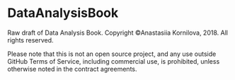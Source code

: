 # DataAnalysisBook

Raw draft of Data Analysis Book. 
Copyright ©Anastasiia Kornilova, 2018. All rights reserved.

Please note that this is not an open source project, and any use outside GitHub Terms of Service, including commercial use, is prohibited, unless otherwise noted in the contract agreements.
